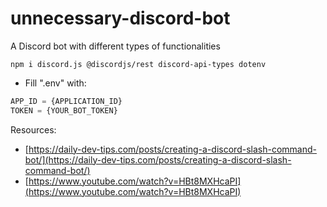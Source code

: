 # unnecessary-discord-bot
A Discord bot with different types of functionalities

```shell
npm i discord.js @discordjs/rest discord-api-types dotenv
```

- Fill ".env" with:
```python
APP_ID = {APPLICATION_ID}
TOKEN = {YOUR_BOT_TOKEN}
```

Resources: 
- [https://daily-dev-tips.com/posts/creating-a-discord-slash-command-bot/](https://daily-dev-tips.com/posts/creating-a-discord-slash-command-bot/)
- [https://www.youtube.com/watch?v=HBt8MXHcaPI](https://www.youtube.com/watch?v=HBt8MXHcaPI)